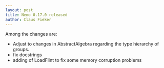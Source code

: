 ```yaml
---
layout: post
title: Nemo 0.17.0 released
author: Claus Fieker
---
```

Among the changes are:

- Adjust to changes in AbstractAlgebra regarding the type hierarchy of groups.
- fix docstrings
- adding of LoadFlint to fix some memory corruption problems


